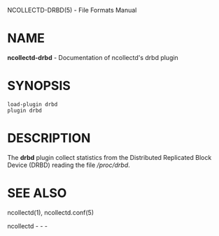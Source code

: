 NCOLLECTD-DRBD(5) - File Formats Manual

# NAME

**ncollectd-drbd** - Documentation of ncollectd's drbd plugin

# SYNOPSIS

	load-plugin drbd
	plugin drbd

# DESCRIPTION

The **drbd** plugin collect statistics from the Distributed Replicated
Block Device (DRBD) reading the file */proc/drbd*.

# SEE ALSO

ncollectd(1),
ncollectd.conf(5)

ncollectd - - -
